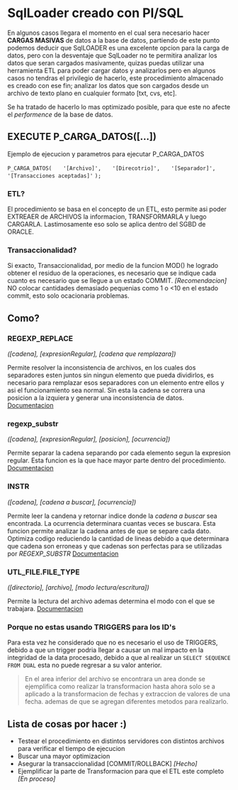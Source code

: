 # SqlLoader creado con Pl/SQL

En algunos casos llegara el momento en el cual sera necesario hacer **CARGAS MASIVAS**  de datos a la base de datos, partiendo de este punto podemos deducir
que SqlLOADER es una excelente opcion para la carga de datos, pero con la desventaje que SqlLoader no te permitira analizar los datos que seran cargados
masivamente, quizas puedas utilizar una herramienta ETL para poder cargar datos y analizarlos pero en algunos casos no tendras el privilegio de hacerlo, 
este procedimiento almacenado es creado con ese fin; analizar los datos que son cargados desde un archivo de texto plano en cualquier formato [txt, cvs, etc].

Se ha tratado de hacerlo lo mas optimizado posible, para que este no afecte el *performence* de la base de datos.

## EXECUTE P_CARGA_DATOS([...])

Ejemplo de ejecucion y parametros para ejecutar P_CARGA_DATOS

`P_CARGA_DATOS(`
`	'[Archivo]',`
`	'[Direcotrio]',`
`	'[Separador]',`
`	'[Transacciones aceptadas]'`
`);`

### ETL?

El procedimiento se basa en el concepto de un ETL, esto permite asi poder EXTREAER de ARCHIVOS la informacion, TRANSFORMARLA
y luego CARGARLA. Lastimosamente eso solo se aplica dentro del SGBD de ORACLE.

### Transaccionalidad?

Si exacto, Transaccionalidad, por medio de la funcion MOD() he logrado obtener el residuo de la operaciones, es necesario que 
se indique cada cuanto es necesario que se llegue a un estado COMMIT. *[Recomendacion]* NO colocar cantidades demasiado pequenias 
como 1 o  <10 en el estado commit, esto solo ocacionaria problemas.


## Como?

### REGEXP_REPLACE

*([cadena], [expresionRegular], [cadena que remplazara])*

Permite resolver la inconsistencia de archivos, en los cuales dos separadores esten juntos sin ningun
elemento que pueda dividirlos, es necesario para remplazar esos separadores con un elemento entre ellos 
y asi el funcionamiento sea normal. Sin esta la cadena se correra una posicion a la izquiera y generar
una inconsistencia de datos.
[Documentacion](https://docs.oracle.com/cd/B19306_01/server.102/b14200/functions130.htm)


### regexp_substr

*([cadena], [expresionRegular], [posicion], [ocurrencia])*

Permite separar la cadena separando por cada elemento segun la expresion regular.
Esta funcion es la que hace mayor parte dentro del procedimiento.
[Documentacion](https://docs.oracle.com/cd/B12037_01/server.101/b10759/functions116.htm)  


### INSTR

*([cadena], [cadena a buscar], [ocurrencia])*

Permite leer la candena y retornar indice donde la *cadena a buscar* sea encontrada. 
La ocurrencia determinara cuantas veces se buscara.
Esta funcion permite analizar la cadena antes de que se separe cada dato. Optimiza codigo reduciendo la cantidad
de lineas debido a que determinara que cadena son erroneas y que cadenas son perfectas para se utilizadas por *REGEXP_SUBSTR*
[Documentacion](https://docs.oracle.com/cd/B19306_01/server.102/b14200/functions068.htm)


### UTL_FILE.FILE_TYPE

*([directorio], [archivo], [modo lectura/escritura])*

Permite la lectura del archivo ademas determina el modo con el que se trabajara.
[Documentacion](https://docs.oracle.com/cd/B19306_01/appdev.102/b14258/u_file.htm)

### Porque no estas usando TRIGGERS para los ID's

Para esta vez he considerado que no es necesario el uso de TRIGGERS, debido a que un trigger podria llegar a causar un mal 
impacto en la integridad de la data procesado, debido a que al realizar un `SELECT SEQUENCE FROM DUAL` esta no puede regresar 
a su valor anterior.


> En el area inferior del archivo se encontrara un area donde se ejemplifica como realizar la transformacion
> hasta ahora solo se a aplicado a la transformacion de fechas y extraccion de valores de una fecha.
> ademas de que se agregan diferentes metodos para realizarlo. 


## Lista de cosas por hacer :)

* Testear el procedimiento en distintos servidores
con distintos archivos para verificar el tiempo
de ejecucion
* Buscar una mayor optimizacion
* Asegurar la transaccionalidad [COMMIT/ROLLBACK] 		*[Hecho]*
* Ejemplificar la parte de Transformacion para que 
el ETL este completo *[En proceso]*

